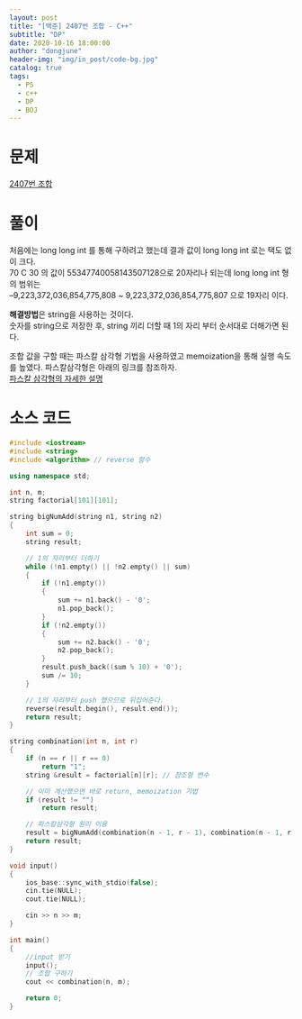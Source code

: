 ```yaml
---
layout: post
title: "[백준] 2407번 조합 - C++"
subtitle: "DP"
date: 2020-10-16 18:00:00
author: "dongjune"
header-img: "img/in_post/code-bg.jpg"
catalog: true
tags:
  - PS
  - c++
  - DP
  - BOJ
---
```


# 문제

[2407번 조합](https://www.acmicpc.net/problem/2407)

# 풀이

처음에는 long long int 를 통해 구하려고 했는데 결과 값이 long long int 로는 택도 없이 크다.  
70 C 30 의 값이 55347740058143507128으로 20자리나 되는데 long long int 형의 범위는  
–9,223,372,036,854,775,808 ~ 9,223,372,036,854,775,807 으로 19자리 이다.

**해결방법**은 string을 사용하는 것이다.  
숫자를 string으로 저장한 후, string 끼리 더할 때 1의 자리 부터 순서대로 더해가면 된다.

조합 값을 구할 때는 파스칼 삼각형 기법을 사용하였고 memoization을 통해 실행 속도를 높였다. 파스칼삼각형은 아래의 링크를 참조하자.  
[파스칼 삼각형의 자세한 설명](https://ko.wikipedia.org/wiki/%ED%8C%8C%EC%8A%A4%EC%B9%BC%EC%9D%98_%EC%82%BC%EA%B0%81%ED%98%95)

# 소스 코드

```c++
#include <iostream>
#include <string>
#include <algorithm> // reverse 함수

using namespace std;

int n, m;
string factorial[101][101];

string bigNumAdd(string n1, string n2)
{
    int sum = 0;
    string result;

    // 1의 자리부터 더하기
    while (!n1.empty() || !n2.empty() || sum)
    {
        if (!n1.empty())
        {
            sum += n1.back() - '0';
            n1.pop_back();
        }
        if (!n2.empty())
        {
            sum += n2.back() - '0';
            n2.pop_back();
        }
        result.push_back((sum % 10) + '0');
        sum /= 10;
    }

    // 1의 자리부터 push 했으므로 뒤집어준다.
    reverse(result.begin(), result.end());
    return result;
}

string combination(int n, int r)
{
    if (n == r || r == 0)
        return "1";
    string &result = factorial[n][r]; // 참조형 변수

    // 이미 계산했으면 바로 return, memoization 기법
    if (result != "")
        return result;

    // 파스칼삼각형 원리 이용
    result = bigNumAdd(combination(n - 1, r - 1), combination(n - 1, r));
    return result;
}

void input()
{
    ios_base::sync_with_stdio(false);
    cin.tie(NULL);
    cout.tie(NULL);

    cin >> n >> m;
}

int main()
{
    //input 받기
    input();
    // 조합 구하기
    cout << combination(n, m);

    return 0;
}
```
